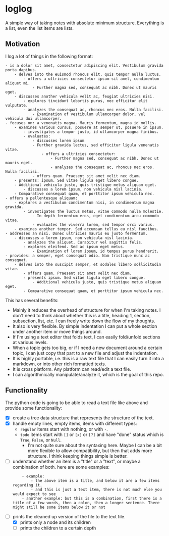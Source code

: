 # loglog

A simple way of taking notes with absolute minimum structure. Everything is a list, even the list items are lists.

## Motivation
I log a lot of things in the following format:

```
- is a dolor sit amet, consectetur adipiscing elit. Vestibulum gravida porta dapibus.
    - delves into the euismod rhoncus elit, quis tempor nulla luctus.
        - offers a ultricies consectetur ipsum sit amet, condimentum aliquet mi.
            - Further magna sed, consequat ac nibh. Donec ut mauris eget.
    - discusses another vehicula velit ac, feugiat ultricies nisi.
        - explores tincidunt lobortis purus, nec efficitur elit vulputate.
        - analyzes the consequat ac, rhoncus nec eros. Nulla facilisi.
            - Examination of vestibulum ullamcorper dolor, vel vehicula dui ullamcorper.
- focuses on: a venenatis magna. Mauris fermentum, magna id mollis.
    - examines various cursus, posuere at semper ut, posuere in ipsum.
        - investigates a tempor justo, id ullamcorper magna finibus.
        - evaluates:
            - discusses lorem ipsum
            - Further gravida lectus, sed efficitur ligula venenatis vitae.
                - offers a ultricies consectetur:
                    - Further magna sed, consequat ac nibh. Donec ut mauris eget.
                    - analyzes the consequat ac, rhoncus nec eros. Nulla facilisi.
            - offers quam. Praesent sit amet velit nec diam.
    - presents: ipsum. Sed vitae ligula eget libero congue.
    - Additional vehicula justo, quis tristique metus aliquam eget.
        - discusses a lorem ipsum, non vehicula nisl lacinia.
    - Comparative consequat quam, et porttitor ipsum vehicula nec.
- offers a pellentesque aliquam:
    - explores a vestibulum condimentum nisi, in condimentum magna gravida.
        - investigates the luctus metus, vitae commodo nulla molestie.
            - In-depth fermentum eros, eget condimentum arcu commodo vitae.
            - evaluates the viverra lorem, sed tempor orci varius.
    - examines another tempor. Sed accumsan tellus eu nisl faucibus.
- addresses an nisi. Donec ultricies mauris eu justo fermentum.
    - discusses a lorem ipsum, non vehicula nisl lacinia.
        - analyzes the aliquet. Curabitur vel sagittis felis.
        - explores eleifend. Sed ac ipsum eget metus.
            - Examination of lorem ipsum, id tempus purus hendrerit.
- provides: a semper, eget consequat odio. Nam tristique nunc ac consequat.
    - delves into the suscipit semper, et sodales libero sollicitudin vitae.
        - offers quam. Praesent sit amet velit nec diam.
        - presents ipsum. Sed vitae ligula eget libero congue.
            - Additional vehicula justo, quis tristique metus aliquam eget.
        - Comparative consequat quam, et porttitor ipsum vehicula nec.
```

This has several benefits:
- Mainly it reduces the overhead of structure for when I'm taking notes. I don't need to think about whether this is a title, heading 1, section, subsection, list, etc. I can freely write down the flow of my thoughts.
- It also is very flexible. By simple indentation I can put a whole section under another item or move things around.
- If I'm using a text editor that folds text, I can easily fold/unfold sections at various levels.
- When a topic gets too big, or if I need a new document around a certain topic, I can just copy that part to a new file and adjust the indentation.
- It is highly portable, i.e. this is a raw text file that I can easily turn it into a markdown, or into other rich formatted texts.
- It is cross platform. Any platform can read/edit a text file.
- I can algorithmically manipulate/analyze it, which is the goal of this repo.

## Functionality
The python code is going to be able to read a text file like above and provide some functionality:

- [x] create a tree data structure that represents the structure of the text.
- [x] handle empty lines, empty items, items with different types:
    - `regular` items start with nothing, or with `-`.
    - `todo` items start with `[]` or `[x]` or `[?]` and have "done" status which is `True`, `False`, or `Null`.
        - I'm not quite sure about the syntaxing here. Maybe I can be a bit more flexible to allow compatibility, but then that adds more structure. I think keeping things simple is better.
- [ ] understand whether an item is a "title" or a "text", or maybe a combination of both. here are some examples:
    ```
        - example:
            - the above item is a title, and below it are a few items regarding it.
            - and this is just a text item, there is not much else you would expect to see
        - another example: but this is a combination, first there is a title of a few words, then a colon, then a longer sentence. There might still be some items below it or not
    ```
- [ ] prints the cleaned up version of the file to the text file.
    - [x] prints only a node and its children
    - [ ] prints the children to a certain depth
